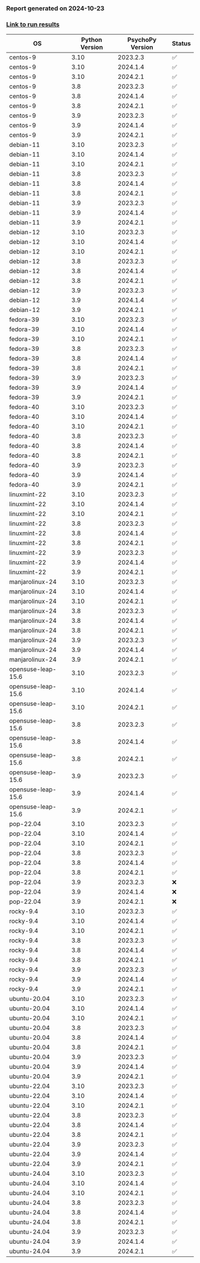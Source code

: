 ### Report generated on 2024-10-23
### [Link to run results](https://github.com/wieluk/psychopy_linux_installer/actions/runs/11479237165)

| OS | Python Version | PsychoPy Version | Status |
|---|---|---|---|
| centos-9 | 3.10 | 2023.2.3 | ✅ |
| centos-9 | 3.10 | 2024.1.4 | ✅ |
| centos-9 | 3.10 | 2024.2.1 | ✅ |
| centos-9 | 3.8 | 2023.2.3 | ✅ |
| centos-9 | 3.8 | 2024.1.4 | ✅ |
| centos-9 | 3.8 | 2024.2.1 | ✅ |
| centos-9 | 3.9 | 2023.2.3 | ✅ |
| centos-9 | 3.9 | 2024.1.4 | ✅ |
| centos-9 | 3.9 | 2024.2.1 | ✅ |
| debian-11 | 3.10 | 2023.2.3 | ✅ |
| debian-11 | 3.10 | 2024.1.4 | ✅ |
| debian-11 | 3.10 | 2024.2.1 | ✅ |
| debian-11 | 3.8 | 2023.2.3 | ✅ |
| debian-11 | 3.8 | 2024.1.4 | ✅ |
| debian-11 | 3.8 | 2024.2.1 | ✅ |
| debian-11 | 3.9 | 2023.2.3 | ✅ |
| debian-11 | 3.9 | 2024.1.4 | ✅ |
| debian-11 | 3.9 | 2024.2.1 | ✅ |
| debian-12 | 3.10 | 2023.2.3 | ✅ |
| debian-12 | 3.10 | 2024.1.4 | ✅ |
| debian-12 | 3.10 | 2024.2.1 | ✅ |
| debian-12 | 3.8 | 2023.2.3 | ✅ |
| debian-12 | 3.8 | 2024.1.4 | ✅ |
| debian-12 | 3.8 | 2024.2.1 | ✅ |
| debian-12 | 3.9 | 2023.2.3 | ✅ |
| debian-12 | 3.9 | 2024.1.4 | ✅ |
| debian-12 | 3.9 | 2024.2.1 | ✅ |
| fedora-39 | 3.10 | 2023.2.3 | ✅ |
| fedora-39 | 3.10 | 2024.1.4 | ✅ |
| fedora-39 | 3.10 | 2024.2.1 | ✅ |
| fedora-39 | 3.8 | 2023.2.3 | ✅ |
| fedora-39 | 3.8 | 2024.1.4 | ✅ |
| fedora-39 | 3.8 | 2024.2.1 | ✅ |
| fedora-39 | 3.9 | 2023.2.3 | ✅ |
| fedora-39 | 3.9 | 2024.1.4 | ✅ |
| fedora-39 | 3.9 | 2024.2.1 | ✅ |
| fedora-40 | 3.10 | 2023.2.3 | ✅ |
| fedora-40 | 3.10 | 2024.1.4 | ✅ |
| fedora-40 | 3.10 | 2024.2.1 | ✅ |
| fedora-40 | 3.8 | 2023.2.3 | ✅ |
| fedora-40 | 3.8 | 2024.1.4 | ✅ |
| fedora-40 | 3.8 | 2024.2.1 | ✅ |
| fedora-40 | 3.9 | 2023.2.3 | ✅ |
| fedora-40 | 3.9 | 2024.1.4 | ✅ |
| fedora-40 | 3.9 | 2024.2.1 | ✅ |
| linuxmint-22 | 3.10 | 2023.2.3 | ✅ |
| linuxmint-22 | 3.10 | 2024.1.4 | ✅ |
| linuxmint-22 | 3.10 | 2024.2.1 | ✅ |
| linuxmint-22 | 3.8 | 2023.2.3 | ✅ |
| linuxmint-22 | 3.8 | 2024.1.4 | ✅ |
| linuxmint-22 | 3.8 | 2024.2.1 | ✅ |
| linuxmint-22 | 3.9 | 2023.2.3 | ✅ |
| linuxmint-22 | 3.9 | 2024.1.4 | ✅ |
| linuxmint-22 | 3.9 | 2024.2.1 | ✅ |
| manjarolinux-24 | 3.10 | 2023.2.3 | ✅ |
| manjarolinux-24 | 3.10 | 2024.1.4 | ✅ |
| manjarolinux-24 | 3.10 | 2024.2.1 | ✅ |
| manjarolinux-24 | 3.8 | 2023.2.3 | ✅ |
| manjarolinux-24 | 3.8 | 2024.1.4 | ✅ |
| manjarolinux-24 | 3.8 | 2024.2.1 | ✅ |
| manjarolinux-24 | 3.9 | 2023.2.3 | ✅ |
| manjarolinux-24 | 3.9 | 2024.1.4 | ✅ |
| manjarolinux-24 | 3.9 | 2024.2.1 | ✅ |
| opensuse-leap-15.6 | 3.10 | 2023.2.3 | ✅ |
| opensuse-leap-15.6 | 3.10 | 2024.1.4 | ✅ |
| opensuse-leap-15.6 | 3.10 | 2024.2.1 | ✅ |
| opensuse-leap-15.6 | 3.8 | 2023.2.3 | ✅ |
| opensuse-leap-15.6 | 3.8 | 2024.1.4 | ✅ |
| opensuse-leap-15.6 | 3.8 | 2024.2.1 | ✅ |
| opensuse-leap-15.6 | 3.9 | 2023.2.3 | ✅ |
| opensuse-leap-15.6 | 3.9 | 2024.1.4 | ✅ |
| opensuse-leap-15.6 | 3.9 | 2024.2.1 | ✅ |
| pop-22.04 | 3.10 | 2023.2.3 | ✅ |
| pop-22.04 | 3.10 | 2024.1.4 | ✅ |
| pop-22.04 | 3.10 | 2024.2.1 | ✅ |
| pop-22.04 | 3.8 | 2023.2.3 | ✅ |
| pop-22.04 | 3.8 | 2024.1.4 | ✅ |
| pop-22.04 | 3.8 | 2024.2.1 | ✅ |
| pop-22.04 | 3.9 | 2023.2.3 | ❌ |
| pop-22.04 | 3.9 | 2024.1.4 | ❌ |
| pop-22.04 | 3.9 | 2024.2.1 | ❌ |
| rocky-9.4 | 3.10 | 2023.2.3 | ✅ |
| rocky-9.4 | 3.10 | 2024.1.4 | ✅ |
| rocky-9.4 | 3.10 | 2024.2.1 | ✅ |
| rocky-9.4 | 3.8 | 2023.2.3 | ✅ |
| rocky-9.4 | 3.8 | 2024.1.4 | ✅ |
| rocky-9.4 | 3.8 | 2024.2.1 | ✅ |
| rocky-9.4 | 3.9 | 2023.2.3 | ✅ |
| rocky-9.4 | 3.9 | 2024.1.4 | ✅ |
| rocky-9.4 | 3.9 | 2024.2.1 | ✅ |
| ubuntu-20.04 | 3.10 | 2023.2.3 | ✅ |
| ubuntu-20.04 | 3.10 | 2024.1.4 | ✅ |
| ubuntu-20.04 | 3.10 | 2024.2.1 | ✅ |
| ubuntu-20.04 | 3.8 | 2023.2.3 | ✅ |
| ubuntu-20.04 | 3.8 | 2024.1.4 | ✅ |
| ubuntu-20.04 | 3.8 | 2024.2.1 | ✅ |
| ubuntu-20.04 | 3.9 | 2023.2.3 | ✅ |
| ubuntu-20.04 | 3.9 | 2024.1.4 | ✅ |
| ubuntu-20.04 | 3.9 | 2024.2.1 | ✅ |
| ubuntu-22.04 | 3.10 | 2023.2.3 | ✅ |
| ubuntu-22.04 | 3.10 | 2024.1.4 | ✅ |
| ubuntu-22.04 | 3.10 | 2024.2.1 | ✅ |
| ubuntu-22.04 | 3.8 | 2023.2.3 | ✅ |
| ubuntu-22.04 | 3.8 | 2024.1.4 | ✅ |
| ubuntu-22.04 | 3.8 | 2024.2.1 | ✅ |
| ubuntu-22.04 | 3.9 | 2023.2.3 | ✅ |
| ubuntu-22.04 | 3.9 | 2024.1.4 | ✅ |
| ubuntu-22.04 | 3.9 | 2024.2.1 | ✅ |
| ubuntu-24.04 | 3.10 | 2023.2.3 | ✅ |
| ubuntu-24.04 | 3.10 | 2024.1.4 | ✅ |
| ubuntu-24.04 | 3.10 | 2024.2.1 | ✅ |
| ubuntu-24.04 | 3.8 | 2023.2.3 | ✅ |
| ubuntu-24.04 | 3.8 | 2024.1.4 | ✅ |
| ubuntu-24.04 | 3.8 | 2024.2.1 | ✅ |
| ubuntu-24.04 | 3.9 | 2023.2.3 | ✅ |
| ubuntu-24.04 | 3.9 | 2024.1.4 | ✅ |
| ubuntu-24.04 | 3.9 | 2024.2.1 | ✅ |
